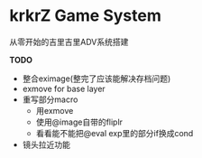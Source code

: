 # krkrZ Game System

从零开始的吉里吉里ADV系统搭建

**TODO**
- 整合eximage(整完了应该能解决存档问题)
- exmove for base layer
- 重写部分macro
    - 用exmove
    - 使用@image自带的fliplr
    - 看看能不能把@eval exp里的部分if换成cond
- 镜头拉近功能